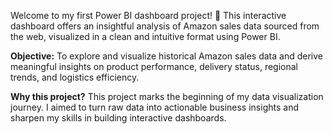 Welcome to my first Power BI dashboard project! 🚀 
This interactive dashboard offers an insightful analysis of Amazon sales data sourced from the web, visualized in a clean and intuitive format using Power BI.

**Objective:**
To explore and visualize historical Amazon sales data and derive meaningful insights on product performance, delivery status, regional trends, and logistics efficiency.

**Why this project?**
This project marks the beginning of my data visualization journey. I aimed to turn raw data into actionable business insights and sharpen my skills in building interactive dashboards.
